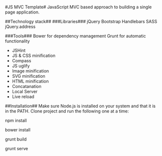 #JS MVC Template#
JavaScript MVC based approach to building a single page application.

##Technology stack##
###Libraries###
jQuery
Bootstrap
Handlebars
SASS
jQuery.address

###Tools###
Bower for dependency management
Grunt for automatic functionality
- JSHint
- JS & CSS minification
- Compass
- JS uglify
- Image minification
- SVG minification
- HTML minification
- Concatanation
- Local Server
- Live reload

##Installation##
Make sure Node.js is installed on your system and that it is in the PATH. Clone project and run the following one at a time:

npm install

bower install

grunt build

grunt serve
